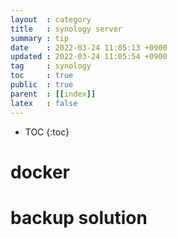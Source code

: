```yaml
---
layout  : category 
title   : synology server 
summary : tip 
date    : 2022-03-24 11:05:13 +0900
updated : 2022-03-24 11:05:54 +0900
tag     : synology 
toc     : true
public  : true
parent  : [[index]] 
latex   : false
---
```

* TOC
{:toc}

# docker 

# backup solution

#
